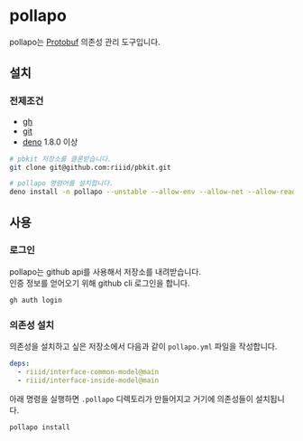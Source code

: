 # pollapo
pollapo는 [Protobuf][protobuf] 의존성 관리 도구입니다.

[protobuf]: https://developers.google.com/protocol-buffers


## 설치
### 전제조건
- [gh](https://cli.github.com/)
- [git](https://git-scm.com/)
- [deno](https://deno.land/) 1.8.0 이상

```sh
# pbkit 저장소를 클론받습니다.
git clone git@github.com:riiid/pbkit.git

# pollapo 명령어를 설치합니다.
deno install -n pollapo --unstable --allow-env --allow-net --allow-read --allow-write pbkit/cli/pollapo/entrypoint.ts
```


## 사용

### 로그인
pollapo는 github api를 사용해서 저장소를 내려받습니다.\
인증 정보를 얻어오기 위해 github cli 로그인을 합니다.
```sh
gh auth login
```

### 의존성 설치
의존성을 설치하고 싶은 저장소에서 다음과 같이 `pollapo.yml` 파일을 작성합니다.
```yml
deps:
  - riiid/interface-common-model@main
  - riiid/interface-inside-model@main
```

아래 명령을 실행하면 `.pollapo` 디렉토리가 만들어지고 거기에 의존성들이 설치됩니다.
```sh
pollapo install
```
